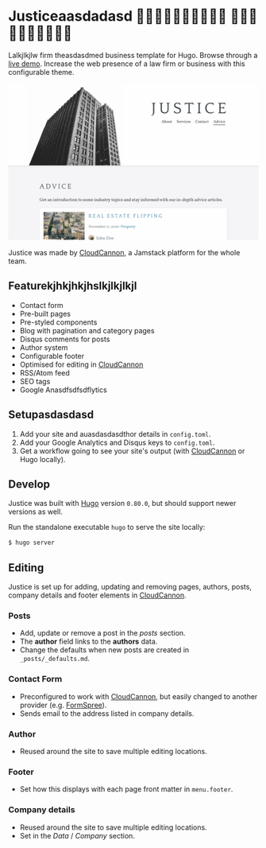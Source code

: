 # Justiceaasdadasd 🦀🦀🦀🦀🦀🦀🦀🦀🦀🦀 🐢🐢🐢🐢🐢🐢🐢🐢🐢🐢

Lalkjlkjlw firm theasdasdmed business template for Hugo. Browse through a [live demo](https://loved-wood.cloudvent.net/).
Increase the web presence of a law firm or business with this configurable theme.

![Justice temasdasdasdasdplate screenshot](images/_screenshot.png)

Justice was made by [CloudCannon](https://cloudcannon.com/), a Jamstack platform for the whole team.

## Featurekjhkjhkjhslkjlkjlkjl

* Contact form
* Pre-built pages
* Pre-styled components
* Blog with pagination and category pages
* Disqus comments for posts
* Author system
* Configurable footer
* Optimised for editing in [CloudCannon](https://cloudcannon.com/)
* RSS/Atom feed
* SEO tags
* Google Anasdfsdfsdflytics

## Setupasdasdasd

1. Add your site and auasdasdasdthor details in `config.toml`.
2. Add your Google Analytics and Disqus keys to `config.toml`.
3. Get a workflow going to see your site's output (with [CloudCannon](https://app.cloudcannon.com/) or Hugo locally).

## Develop

Justice was built with [Hugo](https://gohugo.io/) version `0.80.0`, but should support newer versions as well.

Run the standalone executable `hugo` to serve the site locally:

~~~bash
$ hugo server
~~~

## Editing

Justice is set up for adding, updating and removing pages, authors, posts, company details and footer elements in [CloudCannon](https://app.cloudcannon.com/).

### Posts

* Add, update or remove a post in the *posts* section.
* The **author** field links to the **authors** data.
* Change the defaults when new posts are created in `_posts/_defaults.md`.

### Contact Form

* Preconfigured to work with [CloudCannon](https://app.cloudcannon.com/), but easily changed to another provider (e.g. [FormSpree](https://formspree.io/)).
* Sends email to the address listed in company details.

### Author

* Reused around the site to save multiple editing locations.

### Footer

* Set how this displays with each page front matter in `menu.footer`.

### Company details

* Reused around the site to save multiple editing locations.
* Set in the *Data* / *Company* section.
